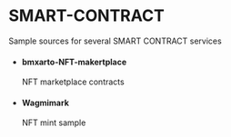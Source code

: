 # SMART-CONTRACT
Sample sources for several SMART CONTRACT services

<ul>
  <li>
    <h4>bmxarto-NFT-makertplace</h4>
    <div>NFT marketplace contracts</div>
  </li>
  <li>
    <h4>Wagmimark</h4>
    <div>NFT mint sample</div>
  </li>
</ul>
